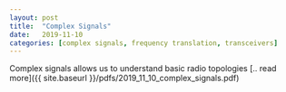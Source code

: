 ```yaml
---
layout: post
title:  "Complex Signals"
date:   2019-11-10
categories: [complex signals, frequency translation, transceivers]
---
```


Complex signals allows us to understand basic radio topologies [.. read more]({{ site.baseurl }}/pdfs/2019_11_10_complex_signals.pdf)
